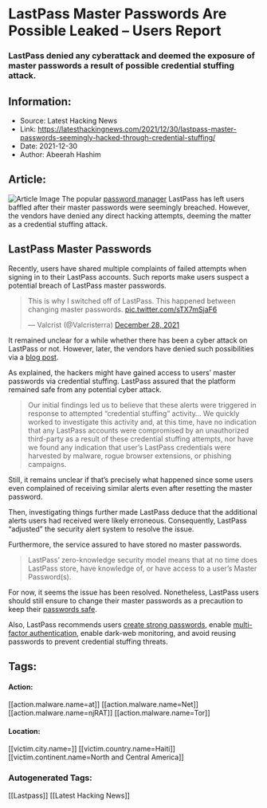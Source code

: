 # LastPass Master Passwords Are Possible Leaked – Users Report
### LastPass denied any cyberattack and deemed the exposure of master passwords a result of possible credential stuffing attack.

## Information:
+ Source: Latest Hacking News
+ Link: https://latesthackingnews.com/2021/12/30/lastpass-master-passwords-seemingly-hacked-through-credential-stuffing/
+ Date: 2021-12-30
+ Author: Abeerah Hashim


## Article:
![Article Image](https://latesthackingnews.com/wp-content/uploads/2019/09/LastPass.jpg)
 The popular [password manager](https://latesthackingnews.com/2021/01/27/what-password-managers-are-safe-to-use-in-2021/) LastPass has left users baffled after their master passwords were seemingly breached. However, the vendors have denied any direct hacking attempts, deeming the matter as a credential stuffing attack.

 LastPass Master Passwords
-------------------------

 Recently, users have shared multiple complaints of failed attempts when signing in to their LastPass accounts. Such reports make users suspect a potential breach of LastPass master passwords.

 
>  This is why I switched off of LastPass. This happened between changing master passwords. [pic.twitter.com/sTX7mSjaF6](https://t.co/sTX7mSjaF6)
> 
>  — Valcrist (@Valcristerra) [December 28, 2021](https://twitter.com/Valcristerra/status/1475767008587358212?ref_src=twsrc%5Etfw)
> 
> 

    

 It remained unclear for a while whether there has been a cyber attack on LastPass or not. However, later, the vendors have denied such possibilities via a [blog post](https://blog.lastpass.com/2021/12/unusual-attempted-login-activity-how-lastpass-protects-you/).

 As explained, the hackers might have gained access to users’ master passwords via credential stuffing. LastPass assured that the platform remained safe from any potential cyber attack.

 
> Our initial findings led us to believe that these alerts were triggered in response to attempted “credential stuffing” activity… We quickly worked to investigate this activity and, at this time, have no indication that any LastPass accounts were compromised by an unauthorized third-party as a result of these credential stuffing attempts, nor have we found any indication that user’s LastPass credentials were harvested by malware, rogue browser extensions, or phishing campaigns.
> 
> 

 Still, it remains unclear if that’s precisely what happened since some users even complained of receiving similar alerts even after resetting the master password.

 Then, investigating things further made LastPass deduce that the additional alerts users had received were likely erroneous. Consequently, LastPass “adjusted” the security alert system to resolve the issue.

 Furthermore, the service assured to have stored no master passwords.

 
> LastPass’ zero-knowledge security model means that at no time does LastPass store, have knowledge of, or have access to a user’s Master Password(s).
> 
> 

 For now, it seems the issue has been resolved. Nonetheless, LastPass users should still ensure to change their master passwords as a precaution to keep their [passwords safe](https://latesthackingnews.com/2020/09/07/how-to-secure-your-login-credentials/).

 Also, LastPass recommends users [create strong passwords](https://latesthackingnews.com/2019/03/29/how-to-create-a-strong-password-and-beat-the-hackers/), enable [multi-factor authentication](https://latesthackingnews.com/2017/05/21/lastpass-now-supports-two-factor-authentication/), enable dark-web monitoring, and avoid reusing passwords to prevent credential stuffing threats.

   


## Tags:

#### Action:
[[action.malware.name=at]] [[action.malware.name=Net]] [[action.malware.name=njRAT]] [[action.malware.name=Tor]]

#### Location:
[[victim.city.name=]] [[victim.country.name=Haiti]] [[victim.continent.name=North and Central America]]

### Autogenerated Tags:
[[Lastpass]] [[Latest Hacking News]]


